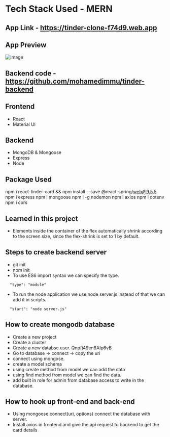 # Tech Stack Used - MERN

## App Link - https://tinder-clone-f74d9.web.app

## App Preview
![image](https://github.com/mohamedimmu/tinder-clone/assets/54463675/90de51d1-25d3-4a11-af27-25c447193c65)


## Backend code - https://github.com/mohamedimmu/tinder-backend

## Frontend
- React
- Material UI

## Backend
- MongoDB & Mongoose
- Express
- Node

## Package Used
npm i react-tinder-card && npm install --save @react-spring/web@9.5.5
npm i express
npm i mongoose
npm i -g nodemon
npm i axios
npm i dotenv
npm i cors


## Learned in this project
<!-- Frontend -->
- Elements inside the container of the flex automatically shrink according to the screen size, since the flex-shrink is set to 1 by default.

<!-- Backend --> 
## Steps to create backend server
- git init
- npm init
- To use ES6 import syntax we can specify the type.
```
  "type": "module"
```
- To run the node application we use node server.js 
instead of that we can add it in  scripts.
```
  "start": "node server.js"
```

## How to create mongodb database
- Create a new project
- Create a cluster
- Create a new databse user. Qnpfj49en8AIp6vB
- Go to database -> connect -> copy the uri
- connect using mongose.
- create a model schema
- using create method from model we can add the data
- using find method from model we can find the data.
- add built in role for admin from database access to write in the database.

## How to hook up front-end and back-end
- Using mongoose.connect(uri, options) connect the database with server.
- Install axios in frontend and give the api request to backend to get the card details
